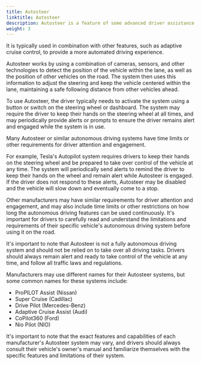 ```yaml
---
title: Autosteer
linktitle: Autosteer
description: Autosteer is a feature of some advanced driver assistance systems that allows a vehicle to automatically steer itself within a lane on a highway or freeway. 
weight: 3
---
```

<!-- markdownlint-disable MD033 -->

It is typically used in combination with other features, such as adaptive cruise control, to provide a more automated driving experience.

Autosteer works by using a combination of cameras, sensors, and other technologies to detect the position of the vehicle within the lane, as well as the position of other vehicles on the road. The system then uses this information to adjust the steering and keep the vehicle centered within the lane, maintaining a safe following distance from other vehicles ahead.

To use Autosteer, the driver typically needs to activate the system using a button or switch on the steering wheel or dashboard. The system may require the driver to keep their hands on the steering wheel at all times, and may periodically provide alerts or prompts to ensure the driver remains alert and engaged while the system is in use.

Many Autosteer or similar autonomous driving systems have time limits or other requirements for driver attention and engagement.

For example, Tesla's Autopilot system requires drivers to keep their hands on the steering wheel and be prepared to take over control of the vehicle at any time. The system will periodically send alerts to remind the driver to keep their hands on the wheel and remain alert while Autosteer is engaged. If the driver does not respond to these alerts, Autosteer may be disabled and the vehicle will slow down and eventually come to a stop.

Other manufacturers may have similar requirements for driver attention and engagement, and may also include time limits or other restrictions on how long the autonomous driving features can be used continuously. It's important for drivers to carefully read and understand the limitations and requirements of their specific vehicle's autonomous driving system before using it on the road.

It's important to note that Autosteer is not a fully autonomous driving system and should not be relied on to take over all driving tasks. Drivers should always remain alert and ready to take control of the vehicle at any time, and follow all traffic laws and regulations.

Manufacturers may use different names for their Autosteer systems, but some common names for these systems include:

- ProPILOT Assist (Nissan)
- Super Cruise (Cadillac)
- Drive Pilot (Mercedes-Benz)
- Adaptive Cruise Assist (Audi)
- CoPilot360 (Ford)
- Nio Pilot (NIO)

It's important to note that the exact features and capabilities of each manufacturer's Autosteer system may vary, and drivers should always consult their vehicle's owner's manual and familiarize themselves with the specific features and limitations of their system.